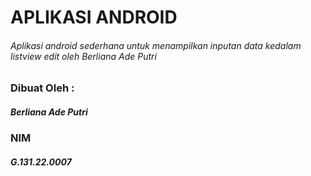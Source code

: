 # APLIKASI ANDROID
###### Aplikasi android sederhana untuk menampilkan inputan data kedalam listview edit oleh Berliana Ade Putri

### Dibuat Oleh :
##### Berliana Ade Putri
### NIM
##### G.131.22.0007